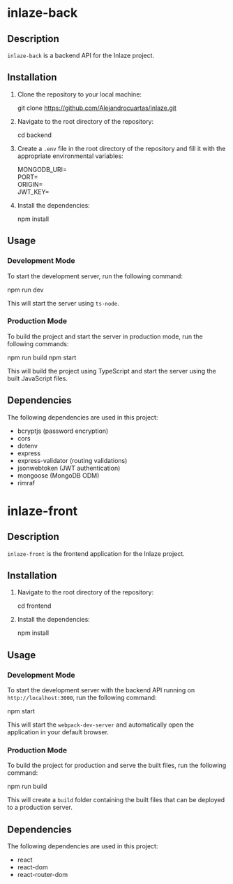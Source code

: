 # inlaze-back

## Description

`inlaze-back` is a backend API for the Inlaze project.

## Installation

1. Clone the repository to your local machine:

    git clone https://github.com/Alejandrocuartas/inlaze.git

2. Navigate to the root directory of the repository:

    cd backend

3. Create a `.env` file in the root directory of the repository and fill it with the appropriate environmental variables:

    MONGODB_URI=<your MongoDB URI>  
    PORT=<the port number you want to use>  
    ORIGIN=<the origin URL for CORS>  
    JWT_KEY=<your JWT secret key>

4. Install the dependencies:

    npm install

## Usage

### Development Mode
To start the development server, run the following command:

npm run dev

This will start the server using `ts-node`.

### Production Mode
To build the project and start the server in production mode, run the following commands:

npm run build
npm start

This will build the project using TypeScript and start the server using the built JavaScript files.

## Dependencies

The following dependencies are used in this project:

- bcryptjs (password encryption)
- cors
- dotenv
- express
- express-validator (routing validations)
- jsonwebtoken (JWT authentication)
- mongoose (MongoDB ODM)
- rimraf

# inlaze-front

## Description

`inlaze-front` is the frontend application for the Inlaze project.

## Installation

1. Navigate to the root directory of the repository:

    cd frontend

2. Install the dependencies:

    npm install


## Usage

### Development Mode
To start the development server with the backend API running on `http://localhost:3000`, run the following command:

npm start

This will start the `webpack-dev-server` and automatically open the application in your default browser.

### Production Mode
To build the project for production and serve the built files, run the following command:

npm run build

This will create a `build` folder containing the built files that can be deployed to a production server.

## Dependencies

The following dependencies are used in this project:

- react
- react-dom
- react-router-dom
